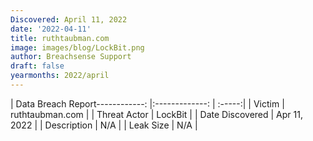 ```yaml
---
Discovered: April 11, 2022
date: '2022-04-11'
title: ruthtaubman.com
image: images/blog/LockBit.png
author: Breachsense Support
draft: false
yearmonths: 2022/april
---
```


| Data Breach Report------------:   |:-------------:    | :-----:|
| Victim    | ruthtaubman.com      | 
| Threat Actor    | LockBit      | 
| Date Discovered    | Apr 11, 2022      | 
| Description    | N/A      | 
| Leak Size    | N/A      | 

